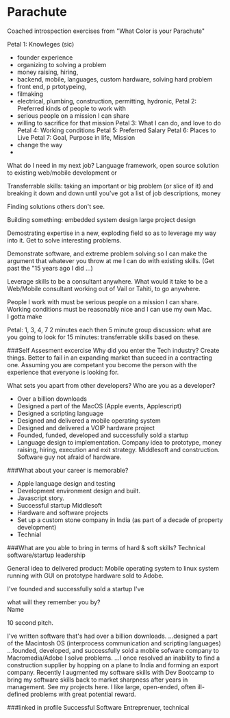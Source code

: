 # Parachute
Coached introspection exercises from "What Color is your Parachute"

Petal 1: Knowleges (sic)
* founder experience
* organizing to solving a problem
* money raising, hiring, 
* backend, mobile, languages, custom hardware, solving hard problem
* front end, p
prtotypeing, 
* filmaking
* electrical, plumbing, construction, permitting, hydronic, 
Petal 2: Preferred kinds of people to work with
* serious people on a mission I can share
* willing to sacrifice for that mission
Petal 3: What I can do, and love to do
Petal 4: Working conditions
Petal 5: Preferred Salary
Petal 6: Places to Live
Petal 7: Goal, Purpose in life, Mission
* change the way 
* 

What do I need in my next job?
  Language framework, open source solution to existing web/mobile development 
or

Transferrable skills:  taking an important or big problem (or slice of it) and breaking it down and down until you've got a list of 
job descriptions, money 

Finding solutions others don't see.

Building something:
  embedded system design
  large project design

Demostrating expertise in a new, exploding field so as to leverage my way into it.  Get to solve interesting problems.

Demonstrate software, and extreme problem solving so I can make the argument that 
whatever you throw at me I can do with existing skills. (Get past the "15 years ago I did ...)

Leverage skills to be a consultant anywhere.  What would it take to be a Web/Mobile consultant working out of Vail or Tahiti, to go anywhere.

People I work with must be serious people on a mission I can share. 
Working conditions must be reasonably nice and I can use my own Mac.  
I gotta make 






Petal: 1, 3, 4, 7
2 minutes each 
then 5 minute group discussion: what are you going to look for
15 minutes: transferrable skills based on these.

###Self Assesment excercise
Why did you enter the Tech industry?
Create things.  Better to fail in an expanding market than suceed in a contracting one.  Assuming you are competant you become the person with the experience that everyone is looking for.

What sets you apart from other developers?  Who are you as a developer?
* Over a billion downloads
* Designed a part of the MacOS (Apple events, Applescript)
* Designed a scripting language
* Designed and delivered a mobile operating system
* Designed and delivered a VOIP hardware project
* Founded, funded, developed and successfully sold a startup
* Language design to implementation.  Company idea to prototype, money raising, hiring, execution and exit strategy.   Middlesoft and construction.  Software guy not afraid of hardware.  

###What about your career is memorable?
* Apple language design and testing
* Development environment design and built.
* Javascript story.  
* Successful startup Middlesoft
* Hardware and software projects
* Set up a custom stone company in India (as part of a decade of property development)
* Technial

###What are you able to bring in terms of hard & soft skills?
Technical software/startup leadership

General idea to delivered product:  Mobile operating system to linux system running with GUI on prototype hardware sold to Adobe.

I've founded and successfully sold a startup
I've 

what will they remember you by?  
Name

10 second pitch.

I've written software that's had over a billion downloads.
...designed a part of the Macintosh OS (interprocess communication and scripting languages)
...founded, developed, and successfully sold a mobile sofware company to Macromedia/Adobe
I solve problems.
...I once resolved an inability to find a construction supplier by hopping on a plane to India and forming an export company.
Recently I augmented my software skills with Dev Bootcamp to bring my software skills back to market sharpness after years in management. See my projects here.
I like large, open-ended, often ill-defined problems with great potential reward.



###linked in profile
Successful Software Entreprenuer, technical  
